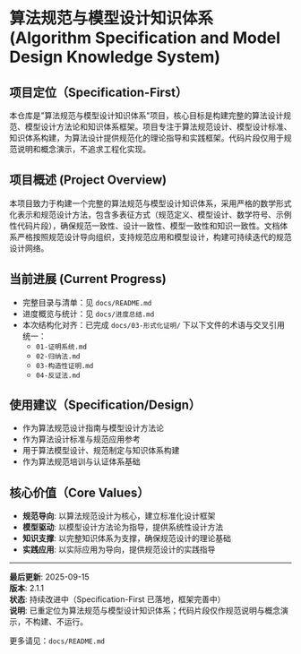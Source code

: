 # 算法规范与模型设计知识体系 (Algorithm Specification and Model Design Knowledge System)

## 项目定位（Specification-First）

本仓库是"算法规范与模型设计知识体系"项目，核心目标是构建完整的算法设计规范、模型设计方法论和知识体系框架。项目专注于算法规范设计、模型设计标准、知识体系构建，为算法设计提供规范化的理论指导和实践框架。代码片段仅用于规范说明和概念演示，不追求工程化实现。

## 项目概述 (Project Overview)

本项目致力于构建一个完整的算法规范与模型设计知识体系，采用严格的数学形式化表示和规范设计方法，包含多表征方式（规范定义、模型设计、数学符号、示例性代码片段），确保规范一致性、设计一致性、模型一致性和知识一致性。文档体系严格按照规范设计导向组织，支持规范应用和模型设计，构建可持续迭代的规范设计网络。

## 当前进展 (Current Progress)

- 完整目录与清单：见 `docs/README.md`
- 进度概览与统计：见 `docs/进度总结.md`
- 本次结构化对齐：已完成 `docs/03-形式化证明/` 下以下文件的术语与交叉引用统一：
  - `01-证明系统.md`
  - `02-归纳法.md`
  - `03-构造性证明.md`
  - `04-反证法.md`

## 使用建议（Specification/Design）

- 作为算法规范设计指南与模型设计方法论
- 作为算法设计标准与规范应用参考
- 用于算法模型设计、规范制定与知识体系构建
- 作为算法规范培训与认证体系基础

## 核心价值（Core Values）

- **规范导向**: 以算法规范设计为核心，建立标准化设计框架
- **模型驱动**: 以模型设计方法论为指导，提供系统性设计方法
- **知识支撑**: 以完整知识体系为支撑，确保规范设计的理论基础
- **实践应用**: 以实际应用为导向，提供规范设计的实践指导

---

**最后更新**: 2025-09-15  
**版本**: 2.1.1  
**状态**: 持续改进中（Specification-First 已落地，框架完善中）  
**说明**: 已重定位为算法规范与模型设计知识体系；代码片段仅作规范说明与概念演示，不构建、不运行。

更多请见：`docs/README.md`

